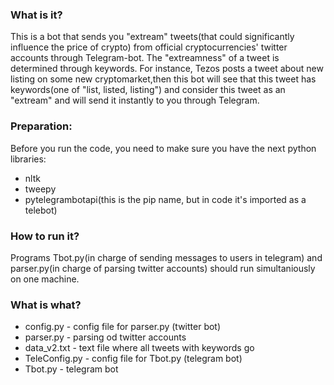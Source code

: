 ### What is it?

This is a bot that sends you  "extream" tweets(that could significantly influence the price of crypto) from official cryptocurrencies' twitter accounts through Telegram-bot. The "extreamness" of a tweet is determined through keywords.
For instance, Tezos posts a tweet about new listing on some new cryptomarket,then this bot will see that this tweet has keywords(one of "list, listed, listing") and consider this tweet as an "extream" and will send it instantly to you through Telegram. 

### Preparation:

Before you run the code, you need to make sure you have the next python libraries:
* nltk
* tweepy
* pytelegrambotapi(this is the pip name, but in code it's imported as a telebot)

### How to run it?

Programs Tbot.py(in charge of sending messages to users in telegram) and parser.py(in charge of parsing twitter accounts) should run simultaniously on one machine.

### What is what?

* config.py - config file for parser.py (twitter bot)
* parser.py - parsing od twitter accounts
* data_v2.txt - text file where all tweets with keywords go
* TeleConfig.py - config file for Tbot.py (telegram bot)
* Tbot.py - telegram bot
